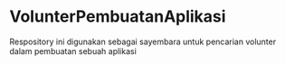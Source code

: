 # VolunterPembuatanAplikasi
Respository ini digunakan sebagai sayembara untuk pencarian volunter dalam pembuatan sebuah aplikasi
